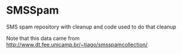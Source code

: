 # SMSSpam
SMS spam repository with cleanup and code used to do that cleanup

Note that this data came from http://www.dt.fee.unicamp.br/~tiago/smsspamcollection/
